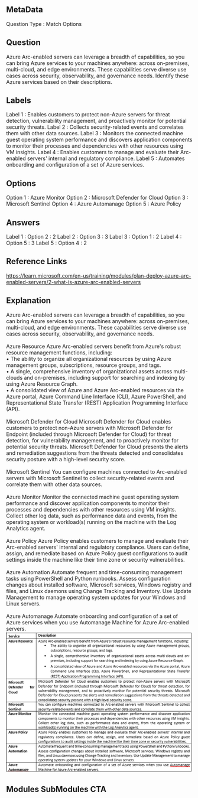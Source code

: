 ## MetaData 
Question Type : Match Options

## Question 
Azure Arc-enabled servers can leverage a breadth of capabilities, so you can bring Azure services to your machines anywhere: across on-premises, multi-cloud, and edge environments. These capabilities serve diverse use cases across security, observability, and governance needs. Identify these Azure services based on their descriptions.

## Labels
Label 1 : Enables customers to protect non-Azure servers for threat detection, vulnerability management, and proactively monitor for potential security threats.
Label 2 : Collects security-related events and correlates them with other data sources.
Label 3 : Monitors the connected machine guest operating system performance and discovers application components to monitor their processes and dependencies with other resources using VM insights.
Label 4 : Enables customers to manage and evaluate their Arc-enabled servers' internal and regulatory compliance.
Label 5 : Automates onboarding and configuration of a set of Azure services.

## Options
Option 1 : Azure Monitor
Option 2 : Microsoft Defender for Cloud
Option 3 : Microsoft Sentinel
Option 4 : Azure Automanage
Option 5 : Azure Policy

## Answers 
Label 1 : Option 2 : 2
Label 2 : Option 3 : 3
Label 3 : Option 1 : 2
Label 4 : Option 5 : 3
Label 5 : Option 4 : 2

## Reference Links 
https://learn.microsoft.com/en-us/training/modules/plan-deploy-azure-arc-enabled-servers/2-what-is-azure-arc-enabled-servers

## Explanation 
Azure Arc-enabled servers can leverage a breadth of capabilities, so you can bring Azure services to your machines anywhere: across on-premises, multi-cloud, and edge environments. These capabilities serve diverse use cases across security, observability, and governance needs.<br><br>Azure Resource	Azure Arc-enabled servers benefit from Azure's robust resource management functions, including:<br>•	The ability to organize all organizational resources by using Azure management groups, subscriptions, resource groups, and tags.<br>•	A single, comprehensive inventory of organizational assets across multi-clouds and on-premises, including support for searching and indexing by using Azure Resource Graph.<br>•	A consolidated view of Azure and Azure Arc-enabled resources via the Azure portal, Azure Command Line Interface (CLI), Azure PowerShell, and Representational State Transfer (REST) Application Programming Interface (API).<br><br>Microsoft Defender for Cloud	Microsoft Defender for Cloud enables customers to protect non-Azure servers with Microsoft Defender for Endpoint (included through Microsoft Defender for Cloud) for threat detection, for vulnerability management, and to proactively monitor for potential security threats. Microsoft Defender for Cloud presents the alerts and remediation suggestions from the threats detected and consolidates security posture with a high-level security score.<br><br>Microsoft Sentinel	You can configure machines connected to Arc-enabled servers with Microsoft Sentinel to collect security-related events and correlate them with other data sources.<br><br>Azure Monitor	Monitor the connected machine guest operating system performance and discover application components to monitor their processes and dependencies with other resources using VM insights. Collect other log data, such as performance data and events, from the operating system or workload(s) running on the machine with the Log Analytics agent.<br><br>Azure Policy	Azure Policy enables customers to manage and evaluate their Arc-enabled servers' internal and regulatory compliance. Users can define, assign, and remediate based on Azure Policy guest configurations to audit settings inside the machine like their time zone or security vulnerabilities.<br><br>Azure Automation	Automate frequent and time-consuming management tasks using PowerShell and Python runbooks. Assess configuration changes about installed software, Microsoft services, Windows registry and files, and Linux daemons using Change Tracking and Inventory. Use Update Management to manage operating system updates for your Windows and Linux servers.<br><br>Azure Automanage	Automate onboarding and configuration of a set of Azure services when you use Automanage Machine for Azure Arc-enabled servers.<br><img src="https://github.com/CloudLabs-MOC-PT/Practice-Test-Images/blob/main/CLX/Images/E42.PNG?raw=true"/>

## Modules SubModules CTA
